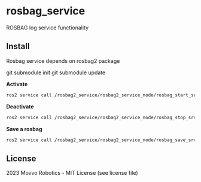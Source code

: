 # rosbag_service

ROSBAG log service functionality

## Install
Rosbag service depends on rosbag2 package

git submodule init
git submodule update

**Activate**

```bash
ros2 service call /rosbag2_service/rosbag2_service_node/rosbag_start_srv rosbag2_service_msg/srv/RosbagStart "{path: '/path/to/rosbag/folder/to/create'}
```

**Deactivate**

```bash
ros2 service call /rosbag2_service/rosbag2_service_node/rosbag_stop_srv std_srvs/srv/Trigger 
```

**Save a rosbag**

```bash
ros2 service call /rosbag2_service/rosbag2_service_node/rosbag_save_srv rosbag2_service_msg/srv/RosbagSave "{path: '/path/to/rosbag/folder/to/compress', compressed_path: '/path/to/compressed/folder/to/create'}"
```

## License
2023 Movvo Robotics - MIT License (see license file) 